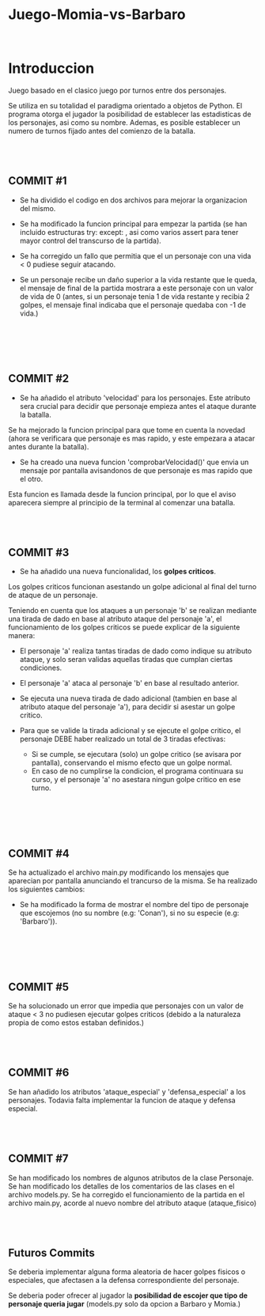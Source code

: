# Juego-Momia-vs-Barbaro

<br>
<h1> Introduccion </h1>

Juego basado en el clasico juego por turnos entre dos personajes.

Se utiliza en su totalidad el paradigma orientado a objetos de Python. El programa otorga el jugador la posibilidad de establecer
las estadisticas de los personajes, asi como su nombre.
Ademas, es posible establecer un numero de turnos fijado antes del comienzo de la batalla.
<br>
<br>
<br>
<br>

<h2> COMMIT #1 </h2>

  - Se ha dividido el codigo en dos archivos para mejorar la organizacion del mismo.
  
  - Se ha modificado la funcion principal para empezar la partida (se han incluido estructuras try: except: , asi como varios assert para tener
  mayor control del transcurso de la partida).
  - Se ha corregido un fallo que permitia que el un personaje con una vida < 0 pudiese seguir atacando.
  
  - Se un personaje recibe un daño superior a la vida restante que le queda, el mensaje de final de la partida mostrara a este personaje con un
  valor de vida de 0 (antes, si un personaje tenia 1 de vida restante y recibia 2 golpes, el mensaje final indicaba que el personaje quedaba con
  -1 de vida.)
<br>
<br>
<br>
<br>

<h2> COMMIT #2 </h2>


  - Se ha añadido el atributo 'velocidad' para los personajes. Este atributo sera crucial para decidir que personaje empieza antes el ataque
  durante la batalla. 
  
  Se ha mejorado la funcion principal para que tome en cuenta la novedad (ahora se verificara que personaje es mas rapido, y este empezara a 
  atacar antes durante la batalla).
  
  - Se ha creado una nueva funcion 'comprobarVelocidad()' que envia un mensaje por pantalla avisandonos de que personaje es mas rapido que
  el otro. 
  
  Esta funcion es llamada desde la funcion principal, por lo que el aviso aparecera siempre al principio de la terminal al comenzar una batalla.
<br>
<br>
<br>
<br>

<h2> COMMIT #3 </h2>


  - Se ha añadido una nueva funcionalidad, los **golpes criticos**.
  
  Los golpes criticos funcionan asestando un golpe adicional al final del turno de ataque de un personaje.
  
  Teniendo en cuenta que los ataques a un personaje 'b' se realizan mediante una tirada de dado en base al atributo ataque del personaje 'a', el funcionamiento de los golpes criticos se puede explicar de la siguiente manera:
 - El personaje 'a' realiza tantas tiradas de dado como indique su atributo ataque, y solo seran validas aquellas tiradas que cumplan ciertas condiciones.
 - El personaje 'a' ataca al personaje 'b' en base al resultado anterior.
 - Se ejecuta una nueva tirada de dado adicional (tambien en base al atributo ataque del personaje 'a'), para decidir si asestar un golpe critico.
 - Para que se valide la tirada adicional y se ejecute el golpe critico, el personaje DEBE haber realizado un total de 3 tiradas efectivas:
  
   - Si se cumple, se ejecutara (solo) un golpe critico (se avisara por pantalla), conservando el mismo efecto que un golpe normal.
   - En caso de no cumplirse la condicion, el programa continuara su curso, y el personaje 'a' no asestara ningun golpe critico en ese turno.
<br>
<br>
<br>
<br>  

<h2> COMMIT #4 </h2>
Se ha actualizado el archivo main.py modificando los mensajes que aparecian por pantalla anunciando el trancurso de la misma.
Se ha realizado los siguientes cambios:

  - Se ha modificado la forma de mostrar el nombre del tipo de personaje que escojemos (no su nombre (e.g: 'Conan'), si no su especie (e.g: 'Barbaro')).
<br>
<br>
<br>
<br> 

<h2> COMMIT #5 </h2>
Se ha solucionado un error que impedia que personajes con un valor de ataque < 3 no pudiesen ejecutar golpes criticos (debido a la naturaleza propia de como estos estaban definidos.)


<br>
<br>
<br>
<br>

<h2> COMMIT #6 </h2>
Se han añadido los atributos 'ataque_especial' y 'defensa_especial' a los personajes. Todavia falta implementar la funcion de ataque y defensa especial.

<br>
<br>
<br>
<br>

<h2> COMMIT #7 </h2>
Se han modificado los nombres de algunos atributos de la clase Personaje.
Se han modificado los detalles de los comentarios de las clases en el archivo models.py.
Se ha corregido el funcionamiento de la partida en el archivo main.py, acorde al nuevo nombre del atributo ataque (ataque_fisico)
<br>
<br>
<br>
<br>

<h2>Futuros Commits</h2> 
  
  Se deberia implementar alguna forma aleatoria de hacer golpes fisicos o especiales, que afectasen a la defensa correspondiente del personaje.
  
  Se deberia poder ofrecer al jugador la **posibilidad de escojer que tipo de personaje queria jugar** (models.py solo da opcion a Barbaro y Momia.)

